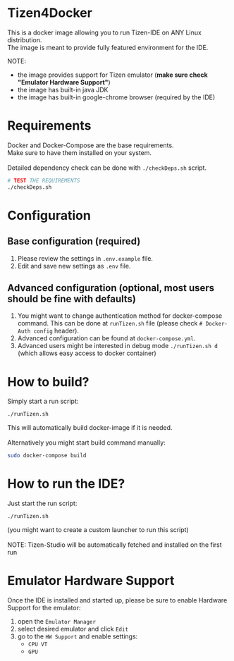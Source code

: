 Tizen4Docker
===========
This is a docker image allowing you to run Tizen-IDE on ANY Linux distribution. \
The image is meant to provide fully featured environment for the IDE. 

NOTE: 
- the image provides support for Tizen emulator (**make sure check "Emulator Hardware Support"**)
- the image has built-in java JDK
- the image has built-in google-chrome browser (required by the IDE)

# Requirements
Docker and Docker-Compose are the base requirements. \
Make sure to have them installed on your system. \
\
Detailed dependency check can be done with `./checkDeps.sh` script.
```bash
# TEST THE REQUIREMENTS
./checkDeps.sh
```

# Configuration
## Base configuration (required)
1. Please review the settings in `.env.example` file.
2. Edit and save new settings as `.env` file. 

## Advanced configuration (optional, most users should be fine with defaults)
1. You might want to change authentication method for docker-compose command. This can be done at `runTizen.sh` file (please check `# Docker-Auth config` header). 
2. Advanced configuration can be found at `docker-compose.yml`.
3. Advanced users might be interested in debug mode `./runTizen.sh d` (which allows easy access to docker container)

# How to build?  
Simply start a run script: 
```bash
./runTizen.sh
```
This will automatically build docker-image if it is needed. \
\
Alternatively you might start build command manually:
```bash
sudo docker-compose build
```

# How to run the IDE?
Just start the run script:
```bash
./runTizen.sh
```
(you might want to create a custom launcher to run this script)\
\
NOTE: Tizen-Studio will be automatically fetched and installed on the first run

# Emulator Hardware Support
Once the IDE is installed and started up, please be sure to enable Hardware Support for the emulator: 
1. open the `Emulator Manager`
2. select desired emulator and click `Edit`
3. go to the `HW Support` and enable settings: 
    * `CPU VT`
    * `GPU`
